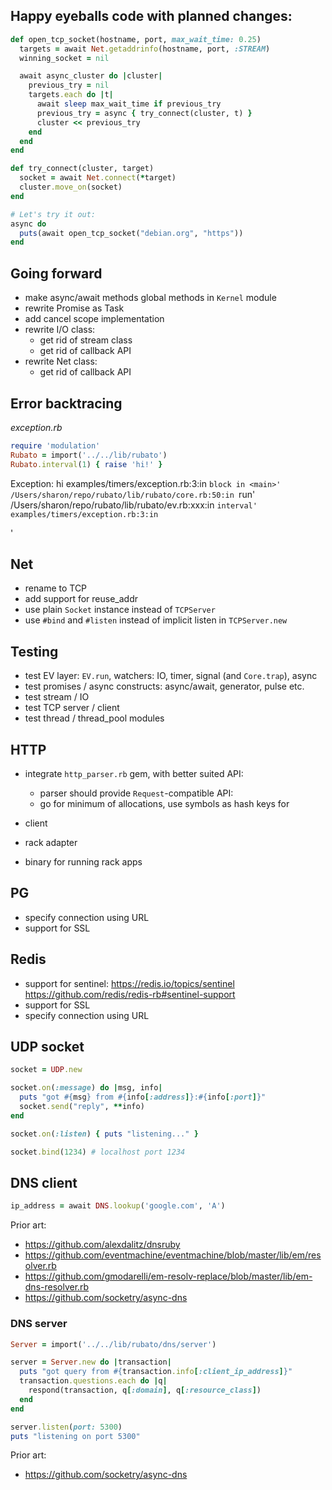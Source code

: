 ## Happy eyeballs code with planned changes:

```ruby
def open_tcp_socket(hostname, port, max_wait_time: 0.25)
  targets = await Net.getaddrinfo(hostname, port, :STREAM)
  winning_socket = nil

  await async_cluster do |cluster|
    previous_try = nil
    targets.each do |t|
      await sleep max_wait_time if previous_try
      previous_try = async { try_connect(cluster, t) }
      cluster << previous_try
    end
  end
end

def try_connect(cluster, target)
  socket = await Net.connect(*target)
  cluster.move_on(socket)
end

# Let's try it out:
async do
  puts(await open_tcp_socket("debian.org", "https"))
end
```

## Going forward

- make async/await methods global methods in `Kernel` module
- rewrite Promise as Task
- add cancel scope implementation
- rewrite I/O class:
  - get rid of stream class
  - get rid of callback API
- rewrite Net class:
  - get rid of callback API

## Error backtracing

*exception.rb*
```ruby
require 'modulation'
Rubato = import('../../lib/rubato')
Rubato.interval(1) { raise 'hi!' }
```

Exception: hi
examples/timers/exception.rb:3:in `block in <main>'
/Users/sharon/repo/rubato/lib/rubato/core.rb:50:in `run'
/Users/sharon/repo/rubato/lib/rubato/ev.rb:xxx:in `interval'
examples/timers/exception.rb:3:in `<main>'

## Net

- rename to TCP
- add support for reuse_addr
- use plain `Socket` instance instead of `TCPServer`
- use `#bind` and `#listen` instead of implicit listen in `TCPServer.new`

## Testing

- test EV layer: `EV.run`, watchers: IO, timer, signal (and `Core.trap`), async
- test promises / async constructs: async/await, generator, pulse etc.
- test stream / IO
- test TCP server / client
- test thread / thread_pool modules

## HTTP

- integrate `http_parser.rb` gem, with better suited API:
  - parser should provide `Request`-compatible API:
  - go for minimum of allocations, use symbols as hash keys for 

- client
- rack adapter
- binary for running rack apps

## PG

- specify connection using URL
- support for SSL

## Redis

- support for sentinel:
  https://redis.io/topics/sentinel
  https://github.com/redis/redis-rb#sentinel-support
- support for SSL
- specify connection using URL

## UDP socket

```ruby
socket = UDP.new

socket.on(:message) do |msg, info|
  puts "got #{msg} from #{info[:address]}:#{info[:port]}"
  socket.send("reply", **info)
end

socket.on(:listen) { puts "listening..." }

socket.bind(1234) # localhost port 1234
```

## DNS client

```ruby
ip_address = await DNS.lookup('google.com', 'A')
```

Prior art:

- https://github.com/alexdalitz/dnsruby
- https://github.com/eventmachine/eventmachine/blob/master/lib/em/resolver.rb
- https://github.com/gmodarelli/em-resolv-replace/blob/master/lib/em-dns-resolver.rb
- https://github.com/socketry/async-dns

### DNS server

```ruby
Server = import('../../lib/rubato/dns/server')

server = Server.new do |transaction|
  puts "got query from #{transaction.info[:client_ip_address]}"
  transaction.questions.each do |q|
    respond(transaction, q[:domain], q[:resource_class])
  end
end

server.listen(port: 5300)
puts "listening on port 5300"
```

Prior art:

- https://github.com/socketry/async-dns
